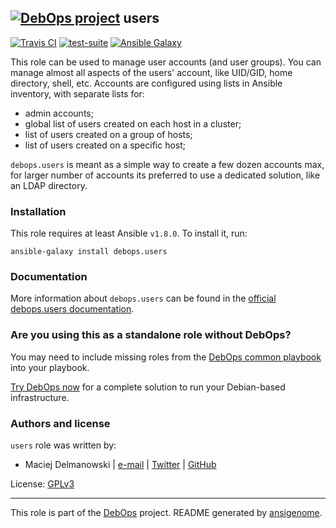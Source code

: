 ## [![DebOps project](http://debops.org/images/debops-small.png)](http://debops.org) users

[![Travis CI](http://img.shields.io/travis/debops/ansible-users.svg?style=flat)](http://travis-ci.org/debops/ansible-users) [![test-suite](http://img.shields.io/badge/test--suite-ansible--users-blue.svg?style=flat)](https://github.com/debops/test-suite/tree/master/ansible-users/)  [![Ansible Galaxy](http://img.shields.io/badge/galaxy-debops.users-660198.svg?style=flat)](https://galaxy.ansible.com/list#/roles/1605)

This role can be used to manage user accounts (and user groups). You can
manage almost all aspects of the users' account, like UID/GID, home
directory, shell, etc. Accounts are configured using lists in Ansible
inventory, with separate lists for:

* admin accounts;
* global list of users created on each host in a cluster;
* list of users created on a group of hosts;
* list of users created on a specific host;

`debops.users` is meant as a simple way to create a few dozen accounts max,
for larger number of accounts its preferred to use a dedicated solution,
like an LDAP directory.

### Installation

This role requires at least Ansible `v1.8.0`. To install it, run:

    ansible-galaxy install debops.users

### Documentation

More information about `debops.users` can be found in the
[official debops.users documentation](http://docs.debops.org/en/latest/ansible/roles/debops.users.html).



### Are you using this as a standalone role without DebOps?

You may need to include missing roles from the [DebOps common
playbook](https://github.com/debops/debops-playbooks/blob/master/playbooks/common.yml)
into your playbook.

[Try DebOps now](https://github.com/debops/debops) for a complete solution to run your Debian-based infrastructure.





### Authors and license

`users` role was written by:
- Maciej Delmanowski | [e-mail](mailto:drybjed@gmail.com) | [Twitter](https://twitter.com/drybjed) | [GitHub](https://github.com/drybjed)

License: [GPLv3](https://tldrlegal.com/license/gnu-general-public-license-v3-%28gpl-3%29)

***

This role is part of the [DebOps](http://debops.org/) project. README generated by [ansigenome](https://github.com/nickjj/ansigenome/).
